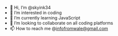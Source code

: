 - 👋 Hi, I’m @skyink34
- 👀 I’m interested in coding
- 🌱 I’m currently learning JavaScript
- 💞️ I’m looking to collaborate on all coding platforms
- 📫 How to reach me @infofromwale@gmail.com

<!---
skyink34/skyink34 is a ✨ special ✨ repository because its `README.md` (this file) appears on your GitHub profile.
You can click the Preview link to take a look at your changes.
--->
